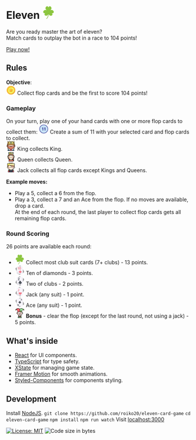 # Eleven <img src="./public/icons/clubs.svg" alt="Clubs logo" width="34" height="34">

Are you ready master the art of eleven?  
Match cards to outplay the bot in a race to 104 points!

[Play now!](https://linkHere)

## Rules

**Objective**:  
<img src="./public/icons/points.png" alt="points" width="26" height="26"> Collect flop cards and be the first to score 104 points!

### Gameplay
On your turn, play one of your hand cards with one or more flop cards to collect them:
<img src="./public/icons/eleven.png" alt="eleven" width="26" height="26"> Create a sum of 11 with your selected card and flop cards to collect.  
<img src="./public/icons/king.png" alt="king" width="26" height="26"> King collects King.  
<img src="./public/icons/queen.png" alt="queen" width="26" height="26"> Queen collects Queen.  
<img src="./public/icons/prince.png" alt="prince" width="26" height="26"> Jack collects all flop cards except Kings and Queens.  

**Example moves:**  
- Play a 5, collect a 6 from the flop.
- Play a 3, collect a 7 and an Ace from the flop.
If no moves are available, drop a card.  
At the end of each round, the last player to collect flop cards gets all remaining flop cards.

### Round Scoring
26 points are available each round:
- <img src="./public/icons/clubs.svg" alt="clubs" width="26" height="26"> Collect most club suit cards (7+ clubs) - 13 points.
- <img src="./public/icons/10ofDiamonds.png" alt="10 of diamonds" width="26" height="26"> Ten of diamonds - 3 points.
- <img src="./public/icons/2ofClubs.png" alt="10 of diamonds" width="26" height="26"> Two of clubs - 2 points.
- <img src="./public/icons/jack.png" alt="jack" width="26" height="26"> Jack (any suit) - 1 point.
- <img src="./public/icons/ace.png" alt="ace" width="26" height="26"> Ace (any suit) - 1 point.
- <img src="./public/icons/joker.png" alt="joker" width="26" height="26"> **Bonus** - clear the flop (except for the last round, not using a jack) - 5 points.

## What's inside
- [React](https://react.dev/) for UI components.
- [TypeScript](https://www.typescriptlang.org/) for type safety.
- [XState](https://xstate.js.org/) for managing game state.
- [Framer Motion](https://motion.dev/) for smooth animations.
- [Styled-Components](https://styled-components.com/) for components styling.

## Development
Install [NodeJS](https://nodejs.org/en/download/).
    ```
    git clone https://github.com/roiko20/eleven-card-game
    ```
    ```
    cd eleven-card-game
    ```
    ```
    npm install
    ```
    ```
    npm run watch
    ```
Visit [localhost:3000](http://localhost:3000)

[![License: MIT](https://img.shields.io/badge/License-MIT-yellow.svg)](https://opensource.org/licenses/MIT)
![Code size in bytes](https://img.shields.io/github/languages/code-size/roiko20/eleven-card-game)